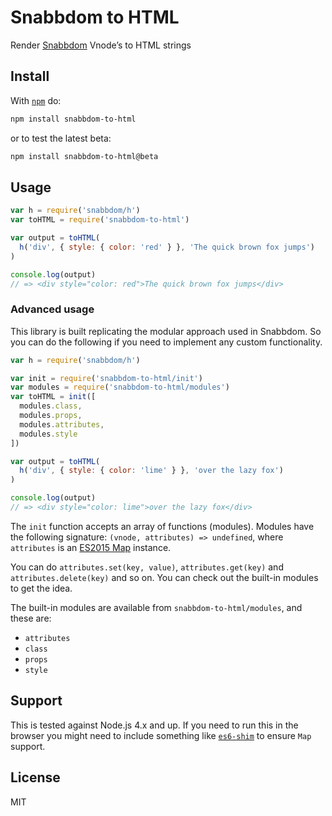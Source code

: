 # Snabbdom to HTML

Render [Snabbdom](https://github.com/paldepind/snabbdom) Vnode’s to HTML strings

## Install

With [`npm`](https://www.npmjs.com/) do:

```bash
npm install snabbdom-to-html
```

or to test the latest beta:

```bash
npm install snabbdom-to-html@beta
```

## Usage

```js
var h = require('snabbdom/h')
var toHTML = require('snabbdom-to-html')

var output = toHTML(
  h('div', { style: { color: 'red' } }, 'The quick brown fox jumps')
)

console.log(output)
// => <div style="color: red">The quick brown fox jumps</div>
```

### Advanced usage

This library is built replicating the modular approach used in Snabbdom. So you can do the following if you need to implement any custom functionality.

```js
var h = require('snabbdom/h')

var init = require('snabbdom-to-html/init')
var modules = require('snabbdom-to-html/modules')
var toHTML = init([
  modules.class,
  modules.props,
  modules.attributes,
  modules.style
])

var output = toHTML(
  h('div', { style: { color: 'lime' } }, 'over the lazy fox')
)

console.log(output)
// => <div style="color: lime">over the lazy fox</div>
```

The `init` function accepts an array of functions (modules). Modules have the following signature: `(vnode, attributes) => undefined`, where `attributes` is an [ES2015 Map](https://developer.mozilla.org/en-US/docs/Web/JavaScript/Reference/Global_Objects/Map) instance.

You can do `attributes.set(key, value)`, `attributes.get(key)` and `attributes.delete(key)` and so on. You can check out the built-in modules to get the idea.

The built-in modules are available from `snabbdom-to-html/modules`, and these are:

- `attributes`
- `class`
- `props`
- `style`

## Support

This is tested against Node.js 4.x and up. If you need to run this in the browser you might need to include something like [`es6-shim`](https://github.com/paulmillr/es6-shim) to ensure `Map` support. 

## License

MIT

